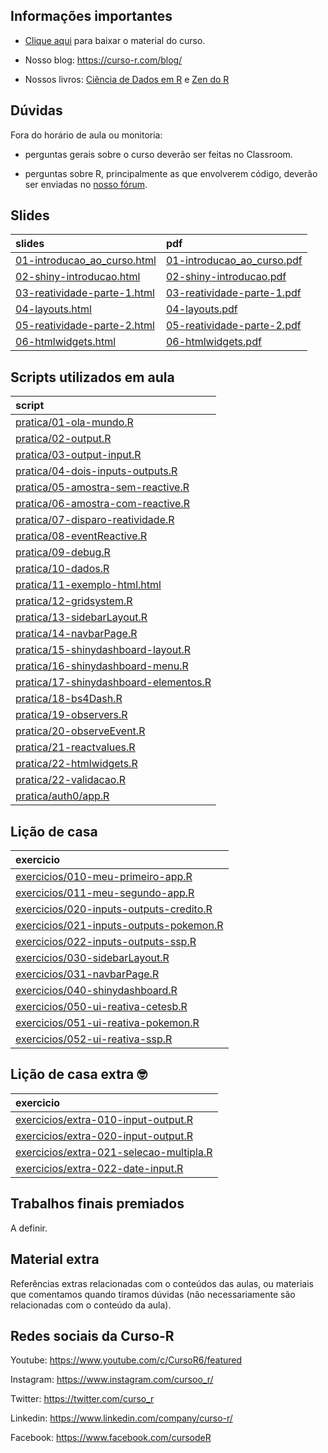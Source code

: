 
<!-- README.md is generated from README.Rmd. Please edit that file -->

## Informações importantes

-   [Clique
    aqui](https://github.com/curso-r/main-dashboards/raw/master/material_do_curso.zip)
    para baixar o material do curso.

-   Nosso blog: <https://curso-r.com/blog/>

-   Nossos livros: [Ciência de Dados em R](https://livro.curso-r.com/) e
    [Zen do R](https://curso-r.github.io/zen-do-r/)

## Dúvidas

Fora do horário de aula ou monitoria:

-   perguntas gerais sobre o curso deverão ser feitas no Classroom.

-   perguntas sobre R, principalmente as que envolverem código, deverão
    ser enviadas no [nosso fórum](https://discourse.curso-r.com/).

## Slides

| slides                                                                                                        | pdf                                                                                                         |
|:--------------------------------------------------------------------------------------------------------------|:------------------------------------------------------------------------------------------------------------|
| [01-introducao\_ao\_curso.html](https://curso-r.github.io/main-dashboards/slides/01-introducao_ao_curso.html) | [01-introducao\_ao\_curso.pdf](https://curso-r.github.io/main-dashboards/slides/01-introducao_ao_curso.pdf) |
| [02-shiny-introducao.html](https://curso-r.github.io/main-dashboards/slides/02-shiny-introducao.html)         | [02-shiny-introducao.pdf](https://curso-r.github.io/main-dashboards/slides/02-shiny-introducao.pdf)         |
| [03-reatividade-parte-1.html](https://curso-r.github.io/main-dashboards/slides/03-reatividade-parte-1.html)   | [03-reatividade-parte-1.pdf](https://curso-r.github.io/main-dashboards/slides/03-reatividade-parte-1.pdf)   |
| [04-layouts.html](https://curso-r.github.io/main-dashboards/slides/04-layouts.html)                           | [04-layouts.pdf](https://curso-r.github.io/main-dashboards/slides/04-layouts.pdf)                           |
| [05-reatividade-parte-2.html](https://curso-r.github.io/main-dashboards/slides/05-reatividade-parte-2.html)   | [05-reatividade-parte-2.pdf](https://curso-r.github.io/main-dashboards/slides/05-reatividade-parte-2.pdf)   |
| [06-htmlwidgets.html](https://curso-r.github.io/main-dashboards/slides/06-htmlwidgets.html)                   | [06-htmlwidgets.pdf](https://curso-r.github.io/main-dashboards/slides/06-htmlwidgets.pdf)                   |

## Scripts utilizados em aula

| script                                                                                                                                  |
|:----------------------------------------------------------------------------------------------------------------------------------------|
| [pratica/01-ola-mundo.R](https://github.com/curso-r/202202-dashboards/blob/master/pratica/01-ola-mundo.R)                               |
| [pratica/02-output.R](https://github.com/curso-r/202202-dashboards/blob/master/pratica/02-output.R)                                     |
| [pratica/03-output-input.R](https://github.com/curso-r/202202-dashboards/blob/master/pratica/03-output-input.R)                         |
| [pratica/04-dois-inputs-outputs.R](https://github.com/curso-r/202202-dashboards/blob/master/pratica/04-dois-inputs-outputs.R)           |
| [pratica/05-amostra-sem-reactive.R](https://github.com/curso-r/202202-dashboards/blob/master/pratica/05-amostra-sem-reactive.R)         |
| [pratica/06-amostra-com-reactive.R](https://github.com/curso-r/202202-dashboards/blob/master/pratica/06-amostra-com-reactive.R)         |
| [pratica/07-disparo-reatividade.R](https://github.com/curso-r/202202-dashboards/blob/master/pratica/07-disparo-reatividade.R)           |
| [pratica/08-eventReactive.R](https://github.com/curso-r/202202-dashboards/blob/master/pratica/08-eventReactive.R)                       |
| [pratica/09-debug.R](https://github.com/curso-r/202202-dashboards/blob/master/pratica/09-debug.R)                                       |
| [pratica/10-dados.R](https://github.com/curso-r/202202-dashboards/blob/master/pratica/10-dados.R)                                       |
| [pratica/11-exemplo-html.html](https://github.com/curso-r/202202-dashboards/blob/master/pratica/11-exemplo-html.html)                   |
| [pratica/12-gridsystem.R](https://github.com/curso-r/202202-dashboards/blob/master/pratica/12-gridsystem.R)                             |
| [pratica/13-sidebarLayout.R](https://github.com/curso-r/202202-dashboards/blob/master/pratica/13-sidebarLayout.R)                       |
| [pratica/14-navbarPage.R](https://github.com/curso-r/202202-dashboards/blob/master/pratica/14-navbarPage.R)                             |
| [pratica/15-shinydashboard-layout.R](https://github.com/curso-r/202202-dashboards/blob/master/pratica/15-shinydashboard-layout.R)       |
| [pratica/16-shinydashboard-menu.R](https://github.com/curso-r/202202-dashboards/blob/master/pratica/16-shinydashboard-menu.R)           |
| [pratica/17-shinydashboard-elementos.R](https://github.com/curso-r/202202-dashboards/blob/master/pratica/17-shinydashboard-elementos.R) |
| [pratica/18-bs4Dash.R](https://github.com/curso-r/202202-dashboards/blob/master/pratica/18-bs4Dash.R)                                   |
| [pratica/19-observers.R](https://github.com/curso-r/202202-dashboards/blob/master/pratica/19-observers.R)                               |
| [pratica/20-observeEvent.R](https://github.com/curso-r/202202-dashboards/blob/master/pratica/20-observeEvent.R)                         |
| [pratica/21-reactvalues.R](https://github.com/curso-r/202202-dashboards/blob/master/pratica/21-reactvalues.R)                           |
| [pratica/22-htmlwidgets.R](https://github.com/curso-r/202202-dashboards/blob/master/pratica/22-htmlwidgets.R)                           |
| [pratica/22-validacao.R](https://github.com/curso-r/202202-dashboards/blob/master/pratica/22-validacao.R)                               |
| [pratica/auth0/app.R](https://github.com/curso-r/202202-dashboards/blob/master/pratica/auth0/app.R)                                     |

## Lição de casa

| exercicio                                                                                                                    |
|:-----------------------------------------------------------------------------------------------------------------------------|
| [exercicios/010-meu-primeiro-app.R](https://curso-r.github.io/main-dashboards/exercicios/010-meu-primeiro-app.R)             |
| [exercicios/011-meu-segundo-app.R](https://curso-r.github.io/main-dashboards/exercicios/011-meu-segundo-app.R)               |
| [exercicios/020-inputs-outputs-credito.R](https://curso-r.github.io/main-dashboards/exercicios/020-inputs-outputs-credito.R) |
| [exercicios/021-inputs-outputs-pokemon.R](https://curso-r.github.io/main-dashboards/exercicios/021-inputs-outputs-pokemon.R) |
| [exercicios/022-inputs-outputs-ssp.R](https://curso-r.github.io/main-dashboards/exercicios/022-inputs-outputs-ssp.R)         |
| [exercicios/030-sidebarLayout.R](https://curso-r.github.io/main-dashboards/exercicios/030-sidebarLayout.R)                   |
| [exercicios/031-navbarPage.R](https://curso-r.github.io/main-dashboards/exercicios/031-navbarPage.R)                         |
| [exercicios/040-shinydashboard.R](https://curso-r.github.io/main-dashboards/exercicios/040-shinydashboard.R)                 |
| [exercicios/050-ui-reativa-cetesb.R](https://curso-r.github.io/main-dashboards/exercicios/050-ui-reativa-cetesb.R)           |
| [exercicios/051-ui-reativa-pokemon.R](https://curso-r.github.io/main-dashboards/exercicios/051-ui-reativa-pokemon.R)         |
| [exercicios/052-ui-reativa-ssp.R](https://curso-r.github.io/main-dashboards/exercicios/052-ui-reativa-ssp.R)                 |

## Lição de casa extra 🤓

| exercicio                                                                                                                    |
|:-----------------------------------------------------------------------------------------------------------------------------|
| [exercicios/extra-010-input-output.R](https://curso-r.github.io/main-dashboards/exercicios/extra-010-input-output.R)         |
| [exercicios/extra-020-input-output.R](https://curso-r.github.io/main-dashboards/exercicios/extra-020-input-output.R)         |
| [exercicios/extra-021-selecao-multipla.R](https://curso-r.github.io/main-dashboards/exercicios/extra-021-selecao-multipla.R) |
| [exercicios/extra-022-date-input.R](https://curso-r.github.io/main-dashboards/exercicios/extra-022-date-input.R)             |

## Trabalhos finais premiados

A definir.

## Material extra

Referências extras relacionadas com o conteúdos das aulas, ou materiais
que comentamos quando tiramos dúvidas (não necessariamente são
relacionadas com o conteúdo da aula).

## Redes sociais da Curso-R

Youtube: <https://www.youtube.com/c/CursoR6/featured>

Instagram: <https://www.instagram.com/cursoo_r/>

Twitter: <https://twitter.com/curso_r>

Linkedin: <https://www.linkedin.com/company/curso-r/>

Facebook: <https://www.facebook.com/cursodeR>
